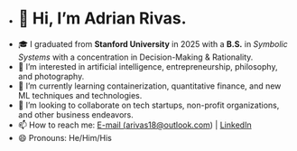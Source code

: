 - # 👋 Hi, I’m Adrian Rivas.
- 🎓 I graduated from **Stanford University** in 2025 with a **B.S.** in *Symbolic Systems* with a concentration in Decision-Making & Rationality. 
- 👀 I’m interested in artificial intelligence, entrepreneurship, philosophy, and photography.
- 🌱 I’m currently learning containerization, quantitative finance, and new ML techniques and technologies.
- 🤝 I’m looking to collaborate on tech startups, non-profit organizations, and other business endeavors. 
- 📫 How to reach me: <a href="mailto:arivas18@outlook.com">E-mail (arivas18@outlook.com) </a> | [LinkedIn](https://www.linkedin.com/in/arivas14)
- 😄 Pronouns: He/Him/His
<!--
**arivas18/arivas18** is a ✨ _special_ ✨ repository because its `README.md` (this file) appears on your GitHub profile.

Here are some ideas to get you started:

- 🔭 I’m currently working on ...
- 🌱 I’m currently learning ...
- 👯 I’m looking to collaborate on ...
- 🤔 I’m looking for help with ...
- 💬 Ask me about ...
- 📫 How to reach me: ...
- 😄 Pronouns: ...
- ⚡ Fun fact: ...
-->
